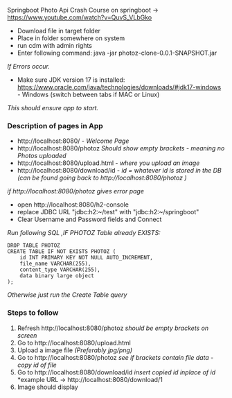 Springboot Photo Api 
Crash Course on springboot -> https://www.youtube.com/watch?v=QuvS_VLbGko

- Download file in target folder
- Place in folder somewhere on system
- run cdm with admin rights
- Enter following command:
java -jar photoz-clone-0.0.1-SNAPSHOT.jar

*If Errors occur.*

- Make sure JDK version 17 is installed:
https://www.oracle.com/java/technologies/downloads/#jdk17-windows - Windows (switch between tabs if MAC or Linux)

*This should ensure app to start.*

<h3>Description of pages in App</h3>

- http://localhost:8080/ - *Welcome Page*
- http://localhost:8080/photoz *Should show empty brackets - meaning no Photos uploaded*
- http://localhost:8080/upload.html - *where you upload an image*
- http://localhost:8080/download/id - *id = whatever id is stored in the DB (can be found going back to http://localhost:8080/photoz )* 

*if http://localhost:8080/photoz gives error page*
- open http://localhost:8080/h2-console 
- replace JDBC URL "jdbc:h2:~/test" with "jdbc:h2:~/springboot"
- Clear Username and Password fields and Connect

*Run following SQL ,IF PHOTOZ Table already EXISTS:*

```
DROP TABLE PHOTOZ
CREATE TABLE IF NOT EXISTS PHOTOZ (
    id INT PRIMARY KEY NOT NULL AUTO_INCREMENT,
    file_name VARCHAR(255),
    content_type VARCHAR(255),
    data binary large object
);
```

*Otherwise just run the Create Table query*

<h3>Steps to follow</h3>

1) Refresh http://localhost:8080/photoz *should be empty brackets on screen*
2) Go to http://localhost:8080/upload.html 
3) Upload a image file *(Preferably jpg/png)*
4) Go to http://localhost:8080/photoz *see if brackets contain file data - copy id of file*
5) Go to http://localhost:8080/download/id *insert copied id inplace of id* *example URL -> http://localhost:8080/download/1
6) Image should display

